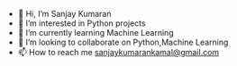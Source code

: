 - 👋 Hi, I’m Sanjay Kumaran
- 👀 I’m interested in Python projects
- 🌱 I’m currently learning Machine Learning
- 💞️ I’m looking to collaborate on Python,Machine Learning
- 📫 How to reach me sanjaykumarankamal@gmail.com

<!---
kumaransanjay/kumaransanjay is a ✨ special ✨ repository because its `README.md` (this file) appears on your GitHub profile.
You can click the Preview link to take a look at your changes.
--->
